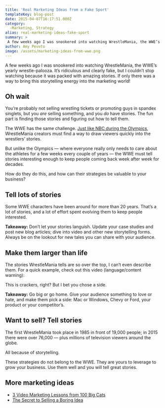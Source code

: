 ```yaml
---
title: 'Real Marketing Ideas from a Fake Sport'
templateKey: blog-post
date: 2015-04-07T16:17:51.000Z
category: 
  -Marketing, Strategy
alias: real-marketing-ideas-fake-sport
summary: > 
 A few weeks ago I was snookered into watching WrestleMania, the WWE’s yearly wrestle-palooza. It’s ridiculous and clearly fake, but I couldn’t stop watching because it was packed with amazing stories. If only there was a way to bring this storytelling energy into the marketing world!
author: Amy Peveto
image: /assets/marketing-ideas-from-wwe.png
---
```


A few weeks ago I was snookered into watching WrestleMania, the WWE’s yearly wrestle-palooza. It’s ridiculous and clearly fake, but I couldn’t stop watching because it was packed with amazing stories. If only there was a way to bring this storytelling energy into the marketing world!

Oh wait
-------

You’re probably not selling wrestling tickets or promoting guys in spandex singlets, but you _are_ selling something, and you _do_ have stories. The fun part is finding those stories and figuring out how to tell them.

The WWE has the same challenge. [Just like NBC during the Olympics](/insights/storytelling-and-marketing-olympics), WrestleMania creators must find a way to draw viewers quickly into the wrestlers’ stories.

But unlike the Olympics — where everyone really only needs to care about the athletes for a few weeks every couple of years — the WWE must tell stories interesting enough to keep people coming back week after week for decades.

How do they do this, and how can their strategies be valuable to your business?

Tell lots of stories
--------------------

Some WWE characters have been around for more than 20 years. That’s a lot of stories, and a lot of effort spent evolving them to keep people interested.

**Takeaway:** Don’t let your stories languish. Update your case studies and post new blog articles; dive into video and other new storytelling forms. Always be on the lookout for new tales you can share with your audience.

Make them larger than life
--------------------------

The stories WrestleMania tells are so over the top, I can’t even describe them. For a quick example, check out this video (language/content warning):

This is crackers, right? But I bet you chose a side.

**Takeaway:** Go big or go home. Give your audience something to love or hate, and make them pick a side: Mac or Windows, Chevy or Ford, your product or your competitor’s.

Want to sell? Tell stories
--------------------------

The first WrestleMania took place in 1985 in front of 19,000 people; in 2015 there were over 76,000 — plus millions of television viewers around the globe.

All because of storytelling.

These strategies do not belong to the WWE. They are yours to leverage to grow your business. Use them well and you will tell great stories. 

More marketing ideas
--------------------

*   [3 Video Marketing Lessons from 100 Big Cats](/insights/3-video-marketing-lessons-100-big-cats)
*   [The Secret to Selling a Boring Idea](/insights/secret-selling-boring-idea)
